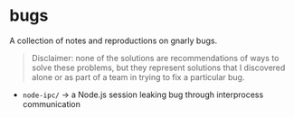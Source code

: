 # bugs

A collection of notes and reproductions on gnarly bugs. 

> Disclaimer: none of the solutions are recommendations of ways to solve these problems, but they represent solutions that I discovered alone or as part of a team in trying to fix a particular bug. 

- `node-ipc/` -> a Node.js session leaking bug through interprocess communication



